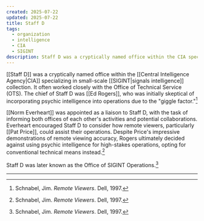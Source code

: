 ```yaml
---
created: 2025-07-22
updated: 2025-07-22
title: Staff D
tags:
  - organization
  - intelligence
  - CIA
  - SIGINT
description: Staff D was a cryptically named office within the CIA specializing in small-scale signals intelligence collection, later known as the Office of SIGINT Operations.
---
```


[[Staff D]] was a cryptically named office within the [[Central Intelligence Agency|CIA]] specializing in small-scale [[SIGINT|signals intelligence]] collection. It often worked closely with the Office of Technical Service (OTS). The chief of Staff D was [[Ed Rogers]], who was initially skeptical of incorporating psychic intelligence into operations due to the "giggle factor."[^1]

[[Norm Everheart]] was appointed as a liaison to Staff D, with the task of informing both offices of each other's activities and potential collaborations. Everheart encouraged Staff D to consider how remote viewers, particularly [[Pat Price]], could assist their operations. Despite Price's impressive demonstrations of remote viewing accuracy, Rogers ultimately decided against using psychic intelligence for high-stakes operations, opting for conventional technical means instead.[^1]

Staff D was later known as the Office of SIGINT Operations.[^1]

---

[^1]: Schnabel, Jim. *Remote Viewers*. Dell, 1997.